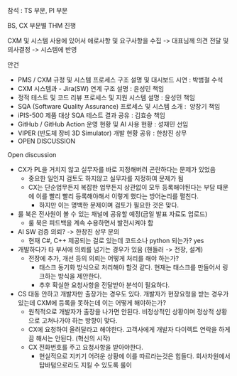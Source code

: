 참석 : TS 부문, PI 부문

BS, CX 부문별 THM 진행

CXM 및 시스템 사용에 있어서 애로사항 및 요구사항을 수집
-> 대표님께 의견 전달 및 의사결정
-> 시스템에 반영

안건
- PMS / CXM 규정 및 시스템 프로세스 구조 설명 및 대시보드 시연 : 박범철 수석
- CXM 시스템과 - Jira(SW) 연계 구조 설명 : 윤성민 책임
- 정적 테스트 및 코드 리뷰 프로세스 및 지원 시스템 설명 : 윤성민 책임
- SQA (Software Quality Assurance) 프로세스 및 시스템 소개 :  양창기 책임 
- iPIS-500 제품 대상 SQA 테스트 결과 공유 : 김효승 책임
- GitHub / GitHub Action 운영 현황 및 AI 사용 현황 : 성재민 선임
- VIPER (반도체 장비 3D Simulator) 개발 현황 공유 : 한창진 상무
- OPEN DISCUSSION

Open discussion
- CX가 PL을 거치지 않고 실무자를 바로 지정해버려 곤란하다는 문제가 있었음
	- 중요한 일인지 검토도 하지않고 실무자를 지정하여 문제가 됨
	- CX는 단순업무든지 복잡한 업무든지 상관없이 모두 등록해야된다는 부담 때문에 이를 빨리 빨리 등록해야해서 이렇게 했다는 방어논리를 펼친다.
		- 하지만 이는 명백한 문제이며 검토가 필요한 것은 맞다.
- 룰 북은 전사원이 볼 수 있는 채널에 공유할 예정(금일 발표 자료도 업로드)
	- 룰 북은 피드백을 계속 수용하면서 발전시켜야 함
- AI SW 검증 의뢰? -> 한창진 상무 문의
	- 현재 C#, C++ 제공되는 걸로 있는데 코드소나 python 되는가? yes
- 개발하다가 타 부서에 의뢰를 넘기는 경우가 있음 (핸들러 -> 전장, 설계)
	- 전장에 추가, 개선 등의 의뢰는 어떻게 처리를 해야 하는가?
		- 태스크 동기화 방식으로 처리해야 할것 같다. 현재는 태스크를 만들어서 링크하는 방식을 제안한다. 
		- 추후 확실한 요청사항을 전달받아 분석이 필요하다.
- CS 대동 안하고 개발자만 출장가는 경우도 있다. 개발자가 현장요청을 받는 경우가 있는데 CXM에 등록을 못하는데 이는 어떻게 해야하는가?
	- 원칙적으로 개발자가 출장을 나가면 안된다. 비정상적인 상황이며 정상적 상황으로 고쳐나가야 하는 방향이 맞다.
	- CX에 요청하여 올려달라고 해야한다. 고객사에게 개발자 다이렉트 연락을 하게끔 해서는 안된다. (혁신의 시작)
	- CX 전화번호를 주고 요청사항을 받아야한다.
		- 현실적으로 지키기 어려운 상황에 이를 따르라는것은 힘들다. 회사차원에서 탑바텀으로라도 지킬 수 있도록 룰이 